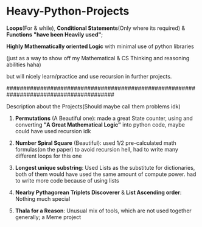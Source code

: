 # Heavy-Python-Projects
**Loops**(For & while), **Conditional Statements**(Only where its required) & **Functions** **"**have been Heavily used**"**; 

**Highly Mathematically oriented Logic** with minimal use of python libraries 

(just as a way to show off my Mathematical & CS Thinking and reasoning abilities haha)

but will nicely learn/practice and use recursion in further projects.

########################################################################################

Description about the Projects(Should maybe call them problems idk)

1. **Permutations** (A Beautiful one):
made a great State counter, using and converting **"A Great Mathematical Logic"** into python code, maybe could have used recursion idk

2. **Number Spiral Square**  (Beautiful):
used 1/2 pre-calculated math formulas(on the paper) to avoid recursion hell, had to write many different loops for this one

3. **Longest unique substring**:
Used Lists as the substitute for dictionaries, both of them would have used the same amount of compute power.  had to write more code because of using lists

4. **Nearby Pythagorean Triplets Discoverer** & **List Ascending order**:
Nothing much special

5. **Thala for a Reason**:
Unusual mix of tools, which are not used together generally; a Meme project
